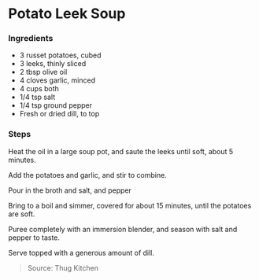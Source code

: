 Potato Leek Soup
================

### Ingredients
- 3 russet potatoes, cubed
- 3 leeks, thinly sliced
- 2 tbsp olive oil
- 4 cloves garlic, minced
- 4 cups both
- 1/4 tsp salt
- 1/4 tsp ground pepper
- Fresh or dried dill, to top

### Steps
Heat the oil in a large soup pot, and saute the leeks until soft, about 5 minutes.

Add the potatoes and garlic, and stir to combine.

Pour in the broth and salt, and pepper

Bring to a boil and simmer, covered for about 15 minutes, until the potatoes are soft.

Puree completely with an immersion blender, and season with salt and pepper to taste.

Serve topped with a generous amount of dill.

> Source: Thug Kitchen
